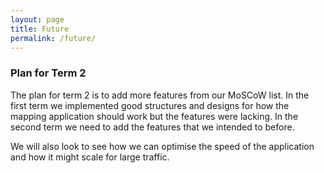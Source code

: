 ```yaml
---
layout: page
title: Future
permalink: /future/
---
```


### Plan for Term 2
The plan for term 2 is to add more features from our MoSCoW list. In the first term we implemented good structures and designs for how the mapping application should work but the features were lacking. In the second term we need to add the features that we intended to before.

We will also look to see how we can optimise the speed of the application and how it might scale for large traffic.